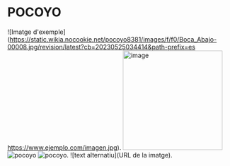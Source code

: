 # POCOYO

![Imatge d'exemple](https://static.wikia.nocookie.net/pocoyo8381/images/f/f0/Boca_Abajo-00008.jpg/revision/latest?cb=20230525034414&path-prefix=es
https://www.ejemplo.com/imagen.jpg).
<img width="225" height="225" alt="image" src="https://github.com/user-attachments/assets/24647622-c957-4fc9-b002-6e0eeb0255f0" />
![pocoyo](https://github.com/user-attachments/assets/c2f72654-07ba-48b0-82e0-d266ea3623c4)
![pocoyo](![pocoyo](https://github.com/user-attachments/assets/703e006b-5b67-48f9-aea5-3725d2a087ac)
).
![text alternatiu](URL de la imatge).
